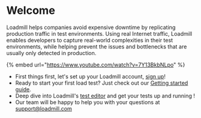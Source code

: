 # Welcome

Loadmill helps companies avoid expensive downtime by replicating production traffic in test environments. Using real Internet traffic, Loadmill enables developers to capture real-world complexities in their test environments, while helping prevent the issues and bottlenecks that are usually only detected in production.

{% embed url="https://www.youtube.com/watch?v=7Y13BkbNLpo" %}

* First things first, let's set up your Loadmill account, [sign up](https://www.loadmill.com/app/signup)!
* Ready to start your first load test? Just check out our [Getting started guide](https://docs.loadmill.com/~/edit/drafts/-LRpe0UpNzQUEeLGQ8Ol/getting-started).
* Deep dive into Loadmill's [test editor](https://docs.loadmill.com/working-with-the-test-editor) and get your tests up and running !
* Our team will be happy to help you with your questions at [support@loadmill.com](mailto:support@loadmill.com)   



